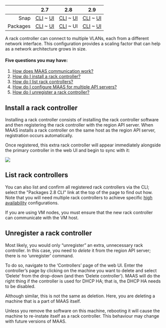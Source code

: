 <!-- deb-2-7-cli
||2.7|2.8|2.9|
|-----:|:-----:|:-----:|:-----:|
|Snap|[CLI](/t/rack-controllers/3054) ~ [UI](/t/rack-controllers/3055)|[CLI](/t/rack-controllers/3056) ~ [UI](/t/rack-controllers/3057)|[CLI](/t/rack-controllers/3058) ~ [UI](/t/rack-controllers/3059)|
|Packages|CLI ~ [UI](/t/rack-controllers/3061)|[CLI](/t/rack-controllers/3062) ~ [UI](/t/rack-controllers/3063)|[CLI](/t/rack-controllers/3064) ~ [UI](/t/rack-controllers/3065)|
 deb-2-7-cli -->

<!-- deb-2-7-ui
||2.7|2.8|2.9|
|-----:|:-----:|:-----:|:-----:|
|Snap|[CLI](/t/rack-controllers/3054) ~ [UI](/t/rack-controllers/3055)|[CLI](/t/rack-controllers/3056) ~ [UI](/t/rack-controllers/3057)|[CLI](/t/rack-controllers/3058) ~ [UI](/t/rack-controllers/3059)|
|Packages|[CLI](/t/rack-controllers/3060) ~ UI|[CLI](/t/rack-controllers/3062) ~ [UI](/t/rack-controllers/3063)|[CLI](/t/rack-controllers/3064) ~ [UI](/t/rack-controllers/3065)|
 deb-2-7-ui -->

<!-- deb-2-8-cli
||2.7|2.8|2.9|
|-----:|:-----:|:-----:|:-----:|
|Snap|[CLI](/t/rack-controllers/3054) ~ [UI](/t/rack-controllers/3055)|[CLI](/t/rack-controllers/3056) ~ [UI](/t/rack-controllers/3057)|[CLI](/t/rack-controllers/3058) ~ [UI](/t/rack-controllers/3059)|
|Packages|[CLI](/t/rack-controllers/3060) ~ [UI](/t/rack-controllers/3061)|CLI ~ [UI](/t/rack-controllers/3063)|[CLI](/t/rack-controllers/3064) ~ [UI](/t/rack-controllers/3065)|
 deb-2-8-cli -->

||2.7|2.8|2.9|
|-----:|:-----:|:-----:|:-----:|
|Snap|[CLI](/t/rack-controllers/3054) ~ [UI](/t/rack-controllers/3055)|[CLI](/t/rack-controllers/3056) ~ [UI](/t/rack-controllers/3057)|[CLI](/t/rack-controllers/3058) ~ [UI](/t/rack-controllers/3059)|
|Packages|[CLI](/t/rack-controllers/3060) ~ [UI](/t/rack-controllers/3061)|[CLI](/t/rack-controllers/3062) ~ UI|[CLI](/t/rack-controllers/3064) ~ [UI](/t/rack-controllers/3065)|

<!-- deb-2-9-cli
||2.7|2.8|2.9|
|-----:|:-----:|:-----:|:-----:|
|Snap|[CLI](/t/rack-controllers/3054) ~ [UI](/t/rack-controllers/3055)|[CLI](/t/rack-controllers/3056) ~ [UI](/t/rack-controllers/3057)|[CLI](/t/rack-controllers/3058) ~ [UI](/t/rack-controllers/3059)|
|Packages|[CLI](/t/rack-controllers/3060) ~ [UI](/t/rack-controllers/3061)|[CLI](/t/rack-controllers/3062) ~ [UI](/t/rack-controllers/3063)|CLI ~ [UI](/t/rack-controllers/3065)|
 deb-2-9-cli -->

<!-- deb-2-9-ui
||2.7|2.8|2.9|
|-----:|:-----:|:-----:|:-----:|
|Snap|[CLI](/t/rack-controllers/3054) ~ [UI](/t/rack-controllers/3055)|[CLI](/t/rack-controllers/3056) ~ [UI](/t/rack-controllers/3057)|[CLI](/t/rack-controllers/3058) ~ [UI](/t/rack-controllers/3059)|
|Packages|[CLI](/t/rack-controllers/3060) ~ [UI](/t/rack-controllers/3061)|[CLI](/t/rack-controllers/3062) ~ [UI](/t/rack-controllers/3063)|[CLI](/t/rack-controllers/3064) ~ UI|
 deb-2-9-ui -->

<!-- snap-2-7-cli
||2.7|2.8|2.9|
|-----:|:-----:|:-----:|:-----:|
|Snap|CLI ~ [UI](/t/rack-controllers/3055)|[CLI](/t/rack-controllers/3056) ~ [UI](/t/rack-controllers/3057)|[CLI](/t/rack-controllers/3058) ~ [UI](/t/rack-controllers/3059)|
|Packages|[CLI](/t/rack-controllers/3060) ~ [UI](/t/rack-controllers/3061)|[CLI](/t/rack-controllers/3062) ~ [UI](/t/rack-controllers/3063)|[CLI](/t/rack-controllers/3064) ~ [UI](/t/rack-controllers/3065)|
 snap-2-7-cli -->

<!-- snap-2-7-ui
||2.7|2.8|2.9|
|-----:|:-----:|:-----:|:-----:|
|Snap|[CLI](/t/rack-controllers/3054) ~ UI|[CLI](/t/rack-controllers/3056) ~ [UI](/t/rack-controllers/3057)|[CLI](/t/rack-controllers/3058) ~ [UI](/t/rack-controllers/3059)|
|Packages|[CLI](/t/rack-controllers/3060) ~ [UI](/t/rack-controllers/3061)|[CLI](/t/rack-controllers/3062) ~ [UI](/t/rack-controllers/3063)|[CLI](/t/rack-controllers/3064) ~ [UI](/t/rack-controllers/3065)|
 snap-2-7-ui -->

<!-- snap-2-8-cli
||2.7|2.8|2.9|
|-----:|:-----:|:-----:|:-----:|
|Snap|[CLI](/t/rack-controllers/3054) ~ [UI](/t/rack-controllers/3055)|CLI ~ [UI](/t/rack-controllers/3057)|[CLI](/t/rack-controllers/3058) ~ [UI](/t/rack-controllers/3059)|
|Packages|[CLI](/t/rack-controllers/3060) ~ [UI](/t/rack-controllers/3061)|[CLI](/t/rack-controllers/3062) ~ [UI](/t/rack-controllers/3063)|[CLI](/t/rack-controllers/3064) ~ [UI](/t/rack-controllers/3065)|
 snap-2-8-cli -->

<!-- snap-2-8-ui
||2.7|2.8|2.9|
|-----:|:-----:|:-----:|:-----:|
|Snap|[CLI](/t/rack-controllers/3054) ~ [UI](/t/rack-controllers/3055)|[CLI](/t/rack-controllers/3056) ~ UI|[CLI](/t/rack-controllers/3058) ~ [UI](/t/rack-controllers/3059)|
|Packages|[CLI](/t/rack-controllers/3060) ~ [UI](/t/rack-controllers/3061)|[CLI](/t/rack-controllers/3062) ~ [UI](/t/rack-controllers/3063)|[CLI](/t/rack-controllers/3064) ~ [UI](/t/rack-controllers/3065)|
 snap-2-8-ui -->

<!-- snap-2-9-cli
||2.7|2.8|2.9|
|-----:|:-----:|:-----:|:-----:|
|Snap|[CLI](/t/rack-controllers/3054) ~ [UI](/t/rack-controllers/3055)|[CLI](/t/rack-controllers/3056) ~ [UI](/t/rack-controllers/3057)|CLI ~ [UI](/t/rack-controllers/3059)|
|Packages|[CLI](/t/rack-controllers/3060) ~ [UI](/t/rack-controllers/3061)|[CLI](/t/rack-controllers/3062) ~ [UI](/t/rack-controllers/3063)|[CLI](/t/rack-controllers/3064) ~ [UI](/t/rack-controllers/3065)|
 snap-2-9-cli -->

<!-- snap-2-9-ui
||2.7|2.8|2.9|
|-----:|:-----:|:-----:|:-----:|
|Snap|[CLI](/t/rack-controllers/3054) ~ [UI](/t/rack-controllers/3055)|[CLI](/t/rack-controllers/3056) ~ [UI](/t/rack-controllers/3057)|[CLI](/t/rack-controllers/3058) ~ UI|
|Packages|[CLI](/t/rack-controllers/3060) ~ [UI](/t/rack-controllers/3061)|[CLI](/t/rack-controllers/3062) ~ [UI](/t/rack-controllers/3063)|[CLI](/t/rack-controllers/3064) ~ [UI](/t/rack-controllers/3065)|
 snap-2-9-ui -->

A rack controller can connect to multiple VLANs, each from a different network interface. This configuration provides a scaling factor that can help as a network architecture grows in size.

#### Five questions you may have:

<!-- deb-2-7-cli
1. [How does MAAS communication work?](/t/maas-communication/2832)
2. [How do I install a rack controller?](#heading--install-a-rack-controller)
3. [How do I list rack controllers?](#heading--list-rack-controllers)
4. [How do I configure MAAS for multiple API servers?](/t/high-availability/2688#heading--multiple-region-endpoints)
5. [How do I unregister a rack controller?](#heading--unregister-a-rack-controller)
 deb-2-7-cli -->

<!-- deb-2-7-ui
1. [How does MAAS communication work?](/t/maas-communication/2833)
2. [How do I install a rack controller?](#heading--install-a-rack-controller)
3. [How do I list rack controllers?](#heading--list-rack-controllers)
4. [How do I configure MAAS for multiple API servers?](/t/high-availability/2689#heading--multiple-region-endpoints)
5. [How do I unregister a rack controller?](#heading--unregister-a-rack-controller)
 deb-2-7-ui -->

<!-- deb-2-8-cli
1. [How does MAAS communication work?](/t/maas-communication/2834)
2. [How do I install a rack controller?](#heading--install-a-rack-controller)
3. [How do I list rack controllers?](#heading--list-rack-controllers)
4. [How do I configure MAAS for multiple API servers?](/t/high-availability/2690#heading--multiple-region-endpoints)
5. [How do I unregister a rack controller?](#heading--unregister-a-rack-controller)
 deb-2-8-cli -->

1. [How does MAAS communication work?](/t/maas-communication/2835)
2. [How do I install a rack controller?](#heading--install-a-rack-controller)
3. [How do I list rack controllers?](#heading--list-rack-controllers)
4. [How do I configure MAAS for multiple API servers?](/t/high-availability/2691#heading--multiple-region-endpoints)
5. [How do I unregister a rack controller?](#heading--unregister-a-rack-controller)

<!-- deb-2-9-cli
1. [How does MAAS communication work?](/t/maas-communication/2836)
2. [How do I install a rack controller?](#heading--install-a-rack-controller)
3. [How do I list rack controllers?](#heading--list-rack-controllers)
4. [How do I configure MAAS for multiple API servers?](/t/high-availability/2692#heading--multiple-region-endpoints)
5. [How do I unregister a rack controller?](#heading--unregister-a-rack-controller)
 deb-2-9-cli -->

<!-- deb-2-9-ui
1. [How does MAAS communication work?](/t/maas-communication/2837)
2. [How do I install a rack controller?](#heading--install-a-rack-controller)
3. [How do I list rack controllers?](#heading--list-rack-controllers)
4. [How do I configure MAAS for multiple API servers?](/t/high-availability/2683#heading--multiple-region-endpoints)
5. [How do I unregister a rack controller?](#heading--unregister-a-rack-controller)
 deb-2-9-ui -->

<!-- snap-2-7-cli
1. [How does MAAS communication work?](/t/maas-communication/2826)
2. [How do I install a rack controller?](#heading--install-a-rack-controller)
3. [How do I list rack controllers?](#heading--list-rack-controllers)
4. [How do I configure MAAS for multiple API servers?](/t/high-availability/2682#heading--multiple-region-endpoints)
5. [How do I unregister a rack controller?](#heading--unregister-a-rack-controller)
 snap-2-7-cli -->

<!-- snap-2-7-ui
1. [How does MAAS communication work?](/t/maas-communication/2827)
2. [How do I install a rack controller?](#heading--install-a-rack-controller)
3. [How do I list rack controllers?](#heading--list-rack-controllers)
4. [How do I configure MAAS for multiple API servers?](/t/high-availability/2683#heading--multiple-region-endpoints)
5. [How do I unregister a rack controller?](#heading--unregister-a-rack-controller)
 snap-2-7-ui -->

<!-- snap-2-8-cli
1. [How does MAAS communication work?](/t/maas-communication/2828)
2. [How do I install a rack controller?](#heading--install-a-rack-controller)
3. [How do I list rack controllers?](#heading--list-rack-controllers)
4. [How do I configure MAAS for multiple API servers?](/t/high-availability/2684#heading--multiple-region-endpoints)
5. [How do I unregister a rack controller?](#heading--unregister-a-rack-controller)
 snap-2-8-cli -->

<!-- snap-2-8-ui
1. [How does MAAS communication work?](/t/maas-communication/2829)
2. [How do I install a rack controller?](#heading--install-a-rack-controller)
3. [How do I list rack controllers?](#heading--list-rack-controllers)
4. [How do I configure MAAS for multiple API servers?](/t/high-availability/2685#heading--multiple-region-endpoints)
5. [How do I unregister a rack controller?](#heading--unregister-a-rack-controller)
 snap-2-8-ui -->

<!-- snap-2-9-cli
1. [How does MAAS communication work?](/t/maas-communication/2830)
2. [How do I install a rack controller?](#heading--install-a-rack-controller)
3. [How do I list rack controllers?](#heading--list-rack-controllers)
4. [How do I configure MAAS for multiple API servers?](/t/high-availability/2686#heading--multiple-region-endpoints)
5. [How do I unregister a rack controller?](#heading--unregister-a-rack-controller)
 snap-2-9-cli -->

<!-- snap-2-9-ui
1. [How does MAAS communication work?](/t/maas-communication/2831)
2. [How do I install a rack controller?](#heading--install-a-rack-controller)
3. [How do I list rack controllers?](#heading--list-rack-controllers)
4. [How do I configure MAAS for multiple API servers?](/t/high-availability/2687#heading--multiple-region-endpoints)
5. [How do I unregister a rack controller?](#heading--unregister-a-rack-controller)
 snap-2-9-ui -->

<h2 id="heading--install-a-rack-controller">Install a rack controller</h2>

<!-- snap-2-7-cli snap-2-8-cli snap-2-9-cli deb-2-7-cli deb-2-8-cli deb-2-9-cli
To install and register a rack controller with the MAAS:

``` bash
sudo apt install maas-rack-controller
sudo maas-rack register
```

[note]
The register command is not required when you are adding a rack controller to a system that already houses an API server.
[/note]
snap-2-7-cli snap-2-8-cli snap-2-9-cli deb-2-7-cli deb-2-8-cli deb-2-9-cli -->

<!-- deb-2-7-cli deb-2-8-cli deb-2-9-cli
MAAS will ask for the URL of the region API server. If you provide a hostname, ensure it is resolvable. Next, MAAS will prompt you for the secret key, stored in file `/var/lib/maas/secret` on the API server.
deb-2-7-cli deb-2-8-cli deb-2-9-cli -->

<!-- snap-2-7-cli snap-2-8-cli snap-2-9-cli
MAAS will ask for the URL of the region API server. If you provide a hostname, ensure it is resolvable. Next, MAAS will prompt you for the secret key, stored in file `/var/snap/maas/common/maas/secret` on the API server.
snap-2-7-cli snap-2-8-cli snap-2-9-cli -->

<!-- snap-2-7-cli snap-2-8-cli snap-2-9-cli deb-2-7-cli deb-2-8-cli deb-2-9-cli
Based on the above, then, we could have also entered:

``` bash
sudo maas-rack register --url http://10.5.1.5:5240/MAAS \
    --secret fa847000e7cb681101d26e3477e6e39e
```
snap-2-7-cli snap-2-8-cli snap-2-9-cli deb-2-7-cli deb-2-8-cli deb-2-9-cli -->

Installing a rack controller consists of installing the rack controller software and then registering the rack controller with the region API server.  When MAAS installs a rack controller on the same host as the region API server, registration occurs automatically. 

Once registered, this extra rack controller will appear immediately alongside the primary controller in the web UI and begin to sync with it:

<a href="https://discourse.maas.io/uploads/default/original/1X/0a5f1d374a3e53235a83eb157163be49016e63b5.png" target = "_blank"><img src="https://discourse.maas.io/uploads/default/original/1X/0a5f1d374a3e53235a83eb157163be49016e63b5.png"></a> 

<h2 id="heading--list-rack-controllers">List rack controllers</h2>

<!-- deb-2-7-cli
You can also list and confirm all registered rack controllers:

``` bash
maas $PROFILE rack-controllers read | grep hostname | cut -d '"' -f 4
```

Note that you will need multiple rack controllers to achieve specific [high availability](/t/high-availability/2688) configurations.
 deb-2-7-cli -->

<!-- deb-2-7-ui
You can also list and confirm all registered rack controllers via the CLI; select the "Packages 2.7 CLI" link at the top of the page to find out how.  Note that you will need multiple rack controllers to achieve specific [high availability](/t/high-availability/2689) configurations.
 deb-2-7-ui -->

<!-- deb-2-8-cli
You can also list and confirm all registered rack controllers:

``` bash
maas $PROFILE rack-controllers read | grep hostname | cut -d '"' -f 4
```

Note that you will need multiple rack controllers to achieve specific [high availability](/t/high-availability/2690) configurations.
 deb-2-8-cli -->

You can also list and confirm all registered rack controllers via the CLI; select the "Packages 2.8 CLI" link at the top of the page to find out how. Note that you will need multiple rack controllers to achieve specific [high availability](/t/high-availability/2691) configurations.

<!-- deb-2-9-cli
You can also list and confirm all registered rack controllers:

``` bash
maas $PROFILE rack-controllers read | grep hostname | cut -d '"' -f 4
```

Note that you will need multiple rack controllers to achieve specific [high availability](/t/high-availability/2692) configurations.
 deb-2-9-cli -->

<!-- deb-2-9-ui
You can also list and confirm all registered rack controllers via the CLI; select the "Packages 2.9 CLI" link at the top of the page to find out how.  Note that you will need multiple rack controllers to achieve specific [high availability](/t/high-availability/2693) configurations.
 deb-2-9-ui -->

<!-- snap-2-7-cli
You can also list and confirm all registered rack controllers:

``` bash
maas $PROFILE rack-controllers read | grep hostname | cut -d '"' -f 4
```

Note that you will need multiple rack controllers to achieve specific [high availability](/t/high-availability/2682) configurations.
 snap-2-7-cli -->

<!-- snap-2-7-ui
You can also list and confirm all registered rack controllers via the CLI; select the "Snap 2.7 CLI" link at the top of the page to find out how.  Note that you will need multiple rack controllers to achieve specific [high availability](/t/high-availability/2683) configurations.
 snap-2-7-ui -->

<!-- snap-2-8-cli
You can also list and confirm all registered rack controllers:

``` bash
maas $PROFILE rack-controllers read | grep hostname | cut -d '"' -f 4
```

Note that you will need multiple rack controllers to achieve specific [high availability](/t/high-availability/2684) configurations.
 snap-2-8-cli -->

<!-- snap-2-8-ui
You can also list and confirm all registered rack controllers via the CLI; select the "Snap 2.8 CLI" link at the top of the page to find out how.  Note that you will need multiple rack controllers to achieve specific [high availability](/t/high-availability/2685) configurations.
 snap-2-8-ui -->

<!-- snap-2-9-cli
You can also list and confirm all registered rack controllers:

``` bash
maas $PROFILE rack-controllers read | grep hostname | cut -d '"' -f 4
```

 Note that you will need multiple rack controllers to achieve specific [high availability](/t/high-availability/2686) configurations.
 snap-2-9-cli -->

<!-- snap-2-9-ui
You can also list and confirm all registered rack controllers via the CLI; select the "Snap 2.9 CLI" link at the top of the page to find out how.  Note that you will need multiple rack controllers to achieve specific [high availability](/t/high-availability/2687) configurations.
 snap-2-9-ui -->

<div class="p-notification">
<p class="p-notification__response">If you are using VM nodes, you must ensure that the new rack controller can communicate with the VM host.</p>
</div>

<h2 id="heading--unregister-a-rack-controller">Unregister a rack controller</h2>

Most likely, you would only “unregister” an extra, unnecessary rack controller.  In this case, you need to <em>delete</em> it from the region API server; there is no ‘unregister’ command.

To do so, navigate to the ‘Controllers’ page of the web UI. Enter the controller’s page by clicking on the machine you want to delete and select ‘Delete’ from the drop-down (and then ‘Delete controller’). MAAS will do the right thing if the controller is used for DHCP HA; that is, the DHCP HA needs to be disabled.

Although similar, this is not the same as deletion. Here, you are deleting a machine that is a part of MAAS itself.

<div class="p-notification">
<p class="p-notification__response">Unless you remove the software on this machine, rebooting it will cause the machine to re-instate itself as a rack controller. This behaviour may change with future versions of MAAS.</p>
</div>